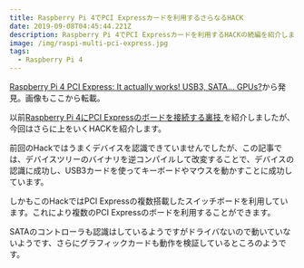 ```yaml
---
title: Raspberry Pi 4でPCI Expressカードを利用するさらなるHACK
date: 2019-09-08T04:45:44.221Z
description: Raspberry Pi 4でPCI Expressカードを利用するHACKの続編を紹介します。
image: /img/raspi-multi-pci-express.jpg
tags:
  - Raspberry Pi 4
---
```

[Raspberry Pi 4 PCI Express: It actually works! USB3, SATA… GPUs?](http://labs.domipheus.com/blog/raspberry-pi-4-pci-express-it-actually-works-usb-sata-gpu/)から発見。画像もここから転載。

以前[Raspberry Pi 4にPCI Expressのボードを接続する裏技
](https://inajob.netlify.com/post/raspberry-pi-4%E3%81%ABpci-express%E3%81%AE%E3%83%9C%E3%83%BC%E3%83%89%E3%82%92%E6%8E%A5%E7%B6%9A%E3%81%99%E3%82%8B%E8%A3%8F%E6%8A%80/)を紹介しましたが、今回はさらに上をいくHACKを紹介します。

前回のHackではうまくデバイスを認識できていませんでしたが、この記事では、デバイスツリーのバイナリを逆コンパイルして改変することで、デバイスの認識に成功し、USB3カードを使ってキーボードやマウスを動かすことに成功しています。

しかもこのHackではPCI Expressの複数搭載したスイッチボードを利用しています。これにより複数のPCI Expressのボードを利用することができます。

SATAのコントローラも認識はしているようですがドライバないので動いていないようです、さらにグラフィックカードも動作を検証しているところのようです。

